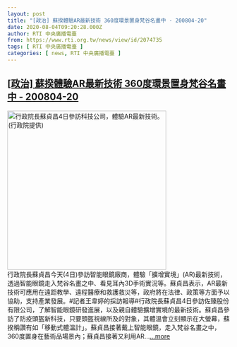 ```yaml
---
layout: post
title: "[政治] 蘇揆體驗AR最新技術 360度環景置身梵谷名畫中 - 200804-20"
date: 2020-08-04T09:20:28.000Z
author: RTI 中央廣播電臺
from: https://www.rti.org.tw/news/view/id/2074735
tags: [ RTI 中央廣播電臺 ]
categories: [ news, RTI 中央廣播電臺 ]
---
```

<!--1596532828000-->
[[政治] 蘇揆體驗AR最新技術 360度環景置身梵谷名畫中 - 200804-20](https://www.rti.org.tw/news/view/id/2074735)
------

<div>
<img src="https://static.rti.org.tw/assets/thumbnails/2020/08/04/c833b3b9fa4de09faf56d4e43eb404fd.jpg" width="360" alt="行政院長蘇貞昌4日參訪科技公司，體驗AR最新技術。(行政院提供)" title="行政院長蘇貞昌4日參訪科技公司，體驗AR最新技術。(行政院提供)"><br>行政院長蘇貞昌今天(4日)參訪智能眼鏡廠商，體驗「擴增實境」(AR)最新技術，透過智能眼鏡走入梵谷名畫之中、看見耳內3D手術實況等。蘇貞昌表示，AR最新技術可應用在遠距教學、遠程醫療和救護救災等，政府將在法律、政策等方面予以協助，支持產業發展。#記者王韋婷的採訪報導#行政院長蘇貞昌4日參訪佐臻股份有限公司，了解智能眼鏡研發進展，以及親自體驗擴增實境的最新技術。蘇貞昌參訪了防疫頭盔新科技，只要頭盔視線所及的對象，其體溫會立刻顯示在大螢幕，蘇揆稱讚有如「移動式體溫計」。蘇貞昌接著戴上智能眼鏡，走入梵谷名畫之中，360度置身在藝術品場景內；蘇貞昌接著又利用AR...<a target="_blank" href="https://www.rti.org.tw/news/view/id/2074735">...more</a>
</div>
